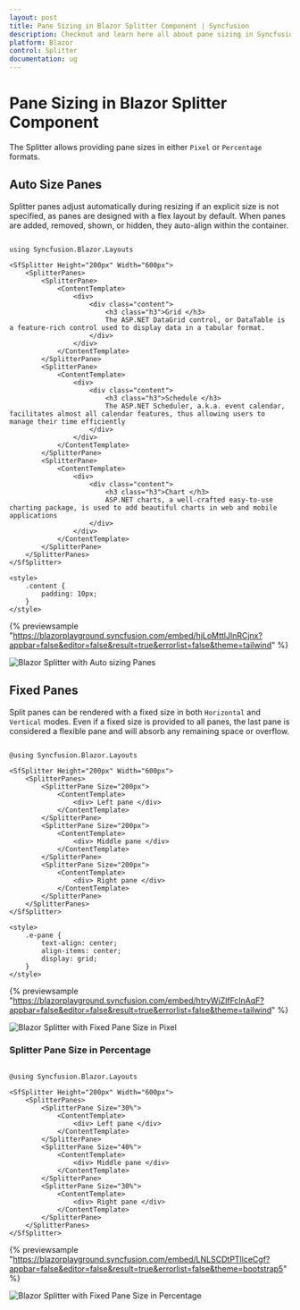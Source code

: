 ```yaml
---
layout: post
title: Pane Sizing in Blazor Splitter Component | Syncfusion
description: Checkout and learn here all about pane sizing in Syncfusion Blazor Splitter component and much more.
platform: Blazor
control: Splitter
documentation: ug
---
```


# Pane Sizing in Blazor Splitter Component

The Splitter allows providing pane sizes in either `Pixel` or `Percentage` formats.

## Auto Size Panes

Splitter panes adjust automatically during resizing if an explicit size is not specified, as panes are designed with a flex layout by default. When panes are added, removed, shown, or hidden, they auto-align within the container.

```cshtml

using Syncfusion.Blazor.Layouts

<SfSplitter Height="200px" Width="600px">
    <SplitterPanes>
        <SplitterPane>
            <ContentTemplate>
                <div>
                    <div class="content">
                        <h3 class="h3">Grid </h3>
                        The ASP.NET DataGrid control, or DataTable is a feature-rich control used to display data in a tabular format.
                    </div>
                </div>
            </ContentTemplate>
        </SplitterPane>
        <SplitterPane>
            <ContentTemplate>
                <div>
                    <div class="content">
                        <h3 class="h3">Schedule </h3>
                        The ASP.NET Scheduler, a.k.a. event calendar, facilitates almost all calendar features, thus allowing users to manage their time efficiently
                    </div>
                </div>
            </ContentTemplate>
        </SplitterPane>
        <SplitterPane>
            <ContentTemplate>
                <div>
                    <div class="content">
                        <h3 class="h3">Chart </h3>
                        ASP.NET charts, a well-crafted easy-to-use charting package, is used to add beautiful charts in web and mobile applications
                    </div>
                </div>
            </ContentTemplate>
        </SplitterPane>
    </SplitterPanes>
</SfSplitter>

<style>
    .content {
        padding: 10px;
    }
</style>

```

{% previewsample "https://blazorplayground.syncfusion.com/embed/hjLoMttlJlnRCjnx?appbar=false&editor=false&result=true&errorlist=false&theme=tailwind" %}

![Blazor Splitter with Auto sizing Panes](./images/auto-sizing-panes.png)

## Fixed Panes

Split panes can be rendered with a fixed size in both `Horizontal` and `Vertical` modes. Even if a fixed size is provided to all panes, the last pane is considered a flexible pane and will absorb any remaining space or overflow.

```cshtml

@using Syncfusion.Blazor.Layouts

<SfSplitter Height="200px" Width="600px">
    <SplitterPanes>
        <SplitterPane Size="200px">
            <ContentTemplate>
                <div> Left pane </div>
            </ContentTemplate>
        </SplitterPane>
        <SplitterPane Size="200px">
            <ContentTemplate>
                <div> Middle pane </div>
            </ContentTemplate>
        </SplitterPane>
        <SplitterPane Size="200px">
            <ContentTemplate>
                <div> Right pane </div>
            </ContentTemplate>
        </SplitterPane>
    </SplitterPanes>
</SfSplitter>

<style>
    .e-pane {
        text-align: center;
        align-items: center;
        display: grid;
    }
</style>

```

{% previewsample "https://blazorplayground.syncfusion.com/embed/htryWjZlfFclnAqF?appbar=false&editor=false&result=true&errorlist=false&theme=tailwind" %}

![Blazor Splitter with Fixed Pane Size in Pixel](./images/blazor-splitter-fixed-pane-size-in-pixel.png)

### Splitter Pane Size in Percentage

```cshtml

@using Syncfusion.Blazor.Layouts

<SfSplitter Height="200px" Width="600px">
    <SplitterPanes>
        <SplitterPane Size="30%">
            <ContentTemplate>
                <div> Left pane </div>
            </ContentTemplate>
        </SplitterPane>
        <SplitterPane Size="40%">
            <ContentTemplate>
                <div> Middle pane </div>
            </ContentTemplate>
        </SplitterPane>
        <SplitterPane Size="30%">
            <ContentTemplate>
                <div> Right pane </div>
            </ContentTemplate>
        </SplitterPane>
    </SplitterPanes>
</SfSplitter>

```

{% previewsample "https://blazorplayground.syncfusion.com/embed/LNLSCDtPTllceCgf?appbar=false&editor=false&result=true&errorlist=false&theme=bootstrap5" %}

![Blazor Splitter with Fixed Pane Size in Percentage](./images/blazor-splitter-fixed-pane-size-in-percentage.png)